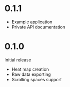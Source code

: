 # 0.1.1

- Example application
- Private API documentation

# 0.1.0

Initial release

- Heat map creation
- Raw data exporting
- Scrolling spaces support
